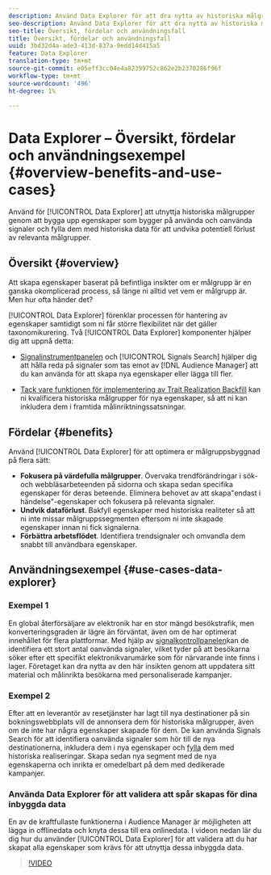 ```yaml
---
description: Använd Data Explorer för att dra nytta av historiska målgrupper genom att bygga upp egenskaper baserat på använda och oanvända signaler och fylla dem med historiska data för att undvika potentiell förlust av relevanta målgrupper.
seo-description: Använd Data Explorer för att dra nytta av historiska målgrupper genom att bygga upp egenskaper baserat på använda och oanvända signaler och fylla dem med historiska data för att undvika potentiell förlust av relevanta målgrupper.
seo-title: Översikt, fördelar och användningsfall
title: Översikt, fördelar och användningsfall
uuid: 3bd32d4a-ade3-413d-837a-9edd14d415a5
feature: Data Explorer
translation-type: tm+mt
source-git-commit: e05eff3cc04e4a82399752c862e2b2370286f96f
workflow-type: tm+mt
source-wordcount: '496'
ht-degree: 1%

---
```



# Data Explorer – Översikt, fördelar och användningsexempel {#overview-benefits-and-use-cases}

Använd för [!UICONTROL Data Explorer] att utnyttja historiska målgrupper genom att bygga upp egenskaper som bygger på använda och oanvända signaler och fylla dem med historiska data för att undvika potentiell förlust av relevanta målgrupper.

## Översikt {#overview}

Att skapa egenskaper baserat på befintliga insikter om er målgrupp är en ganska okomplicerad process, så länge ni alltid vet vem er målgrupp är. Men hur ofta händer det?

[!UICONTROL Data Explorer] förenklar processen för hantering av egenskaper samtidigt som ni får större flexibilitet när det gäller taxonomikurering. Två [!UICONTROL Data Explorer] komponenter hjälper dig att uppnå detta:

* [Signalinstrumentpanelen](../../features/data-explorer/data-explorer-signals-dashboard.md) och [!UICONTROL Signals Search] hjälper dig att hålla reda på signaler som tas emot av [!DNL Audience Manager] att du kan använda för att skapa nya egenskaper eller lägga till fler.

* [Tack vare funktionen för implementering av Trait Realization Backfill](../../features/data-explorer/data-explorer-trait-backfill.md) kan ni kvalificera historiska målgrupper för nya egenskaper, så att ni kan inkludera dem i framtida målinriktningssatsningar.

## Fördelar {#benefits}

Använd [!UICONTROL Data Explorer] för att optimera er målgruppsbyggnad på flera sätt:

* **Fokusera på värdefulla målgrupper**. Övervaka trendförändringar i sök- och webbläsarbeteenden på sidorna och skapa sedan specifika egenskaper för deras beteende. Eliminera behovet av att skapa&quot;endast i händelse&quot;-egenskaper och fokusera på relevanta signaler.
* **Undvik dataförlust**. Bakfyll egenskaper med historiska realiteter så att ni inte missar målgruppssegmenten eftersom ni inte skapade egenskaper innan ni fick signalerna.
* **Förbättra arbetsflödet**. Identifiera trendsignaler och omvandla dem snabbt till användbara egenskaper.

## Användningsexempel {#use-cases-data-explorer}

### Exempel 1

En global återförsäljare av elektronik har en stor mängd besökstrafik, men konverteringsgraden är lägre än förväntat, även om de har optimerat innehållet för flera plattformar. Med hjälp av [signalkontrollpanelen](../../features/data-explorer/data-explorer-signals-dashboard.md)kan de identifiera ett stort antal oanvända signaler, vilket tyder på att besökarna söker efter ett specifikt elektronikvarumärke som för närvarande inte finns i lager. Företaget kan dra nytta av den här insikten genom att uppdatera sitt material och målinrikta besökarna med personaliserade kampanjer.

### Exempel 2

Efter att en leverantör av resetjänster har lagt till nya destinationer på sin bokningswebbplats vill de annonsera dem för historiska målgrupper, även om de inte har några egenskaper skapade för dem. De kan använda Signals Search för att identifiera oanvända signaler som hör till de nya destinationerna, inkludera dem i nya egenskaper och [fylla](../../features/data-explorer/data-explorer-trait-backfill.md) dem med historiska realiseringar. Skapa sedan nya segment med de nya egenskaperna och inrikta er omedelbart på dem med dedikerade kampanjer.

### Använda Data Explorer för att validera att spår skapas för dina inbyggda data

En av de kraftfullaste funktionerna i Audience Manager är möjligheten att lägga in offlinedata och knyta dessa till era onlinedata. I videon nedan lär du dig hur du använder [!UICONTROL Data Explorer] för att validera att du har skapat alla egenskaper som krävs för att utnyttja dessa inbyggda data.

>[!VIDEO](https://video.tv.adobe.com/v/25149/)